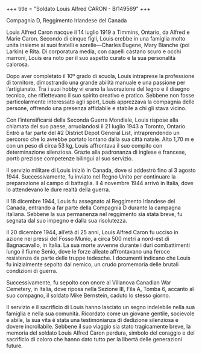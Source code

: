 +++
title = "Soldato Louis Alfred CARON - B/149569"
+++

Compagnia D, Reggimento Irlandese del Canada

Louis Alfred Caron nacque il 14 luglio 1919 a Timmins, Ontario, da Alfred e Marie Caron. Secondo di cinque figli, Louis crebbe in una famiglia molto unita insieme ai suoi fratelli e sorelle—Charles Eugene, Mary Bianche (poi Larkin) e Rita.
Di corporatura media, con capelli castano scuro e occhi marroni, Louis era noto per il suo aspetto curato e la sua personalità calorosa.

Dopo aver completato il 10º grado di scuola, Louis intraprese la professione di tornitore, dimostrando una grande abilità manuale e una passione per l’artigianato. Tra i suoi hobby vi erano la lavorazione del legno e il disegno tecnico, che riflettevano il suo spirito creativo e pratico. 
Sebbene non fosse particolarmente interessato agli sport, Louis apprezzava la compagnia delle persone, offrendo una presenza affidabile e stabile a chi gli stava vicino.

Con l’intensificarsi della Seconda Guerra Mondiale, Louis rispose alla chiamata del suo paese, arruolandosi il 21 luglio 1943 a Toronto, Ontario.
Entrò a far parte del #2 District Depot General List, intraprendendo un percorso che lo avrebbe portato lontano dalla sua città natale.
Alto 1,70 m e con un peso di circa 53 kg, Louis affrontava il suo compito con determinazione silenziosa. Grazie alla padronanza di inglese e francese, portò preziose competenze bilingui al suo servizio.

Il servizio militare di Louis iniziò in Canada, dove si addestrò fino al 3 agosto 1944. Successivamente, fu inviato nel Regno Unito per continuare la preparazione al campo di battaglia.
Il 4 novembre 1944 arrivò in Italia, dove lo attendevano le dure realtà della guerra.

Il 18 dicembre 1944, Louis fu assegnato al Reggimento Irlandese del Canada, entrando a far parte della Compagnia D durante la campagna italiana. Sebbene la sua permanenza nel reggimento sia stata breve, fu segnata dal suo impegno e dalla sua risolutezza.

Il 20 dicembre 1944, all’età di 25 anni, Louis Alfred Caron fu ucciso in azione nei pressi del Fosso Munio, a circa 500 metri a nord-est di Bagnacavallo, in Italia.
La sua morte avvenne durante i duri combattimenti lungo il fiume Senio, dove le forze alleate affrontavano una feroce resistenza da parte delle truppe tedesche. 
I documenti indicano che Louis fu inizialmente sepolto dal nemico, un crudo promemoria delle brutali condizioni di guerra.

Successivamente, fu sepolto con onore al Villanova Canadian War Cemetery, in Italia, dove riposa nella Sezione III, Fila A, Tomba 6, accanto al suo compagno, il soldato Mike Bernstein, caduto lo stesso giorno.

Il servizio e il sacrificio di Louis hanno lasciato un segno indelebile nella sua famiglia e nella sua comunità. Ricordato come un giovane gentile, socievole e abile, la sua vita è stata una testimonianza di dedizione silenziosa e dovere incrollabile.
Sebbene il suo viaggio sia stato tragicamente breve, la memoria del soldato Louis Alfred Caron perdura, simbolo del coraggio e del sacrificio di coloro che hanno dato tutto per la libertà delle generazioni future.

